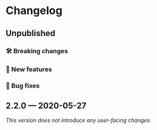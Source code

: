 # Changelog

## Unpublished

### 🛠 Breaking changes

### 🎉 New features

### 🐛 Bug fixes

## 2.2.0 — 2020-05-27

*This version does not introduce any user-facing changes.*
